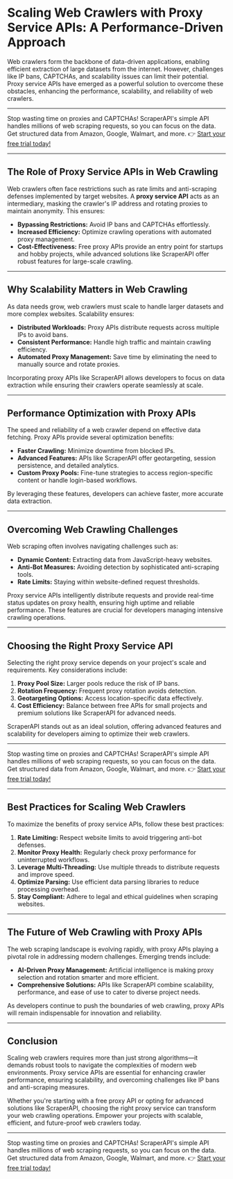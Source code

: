 # Scaling Web Crawlers with Proxy Service APIs: A Performance-Driven Approach

Web crawlers form the backbone of data-driven applications, enabling efficient extraction of large datasets from the internet. However, challenges like IP bans, CAPTCHAs, and scalability issues can limit their potential. Proxy service APIs have emerged as a powerful solution to overcome these obstacles, enhancing the performance, scalability, and reliability of web crawlers.

---

Stop wasting time on proxies and CAPTCHAs! ScraperAPI's simple API handles millions of web scraping requests, so you can focus on the data. Get structured data from Amazon, Google, Walmart, and more. 👉 [Start your free trial today!](https://bit.ly/Scraperapi)

---

## The Role of Proxy Service APIs in Web Crawling

Web crawlers often face restrictions such as rate limits and anti-scraping defenses implemented by target websites. A **proxy service API** acts as an intermediary, masking the crawler's IP address and rotating proxies to maintain anonymity. This ensures:

- **Bypassing Restrictions:** Avoid IP bans and CAPTCHAs effortlessly.
- **Increased Efficiency:** Optimize crawling operations with automated proxy management.
- **Cost-Effectiveness:** Free proxy APIs provide an entry point for startups and hobby projects, while advanced solutions like ScraperAPI offer robust features for large-scale crawling.

---

## Why Scalability Matters in Web Crawling

As data needs grow, web crawlers must scale to handle larger datasets and more complex websites. Scalability ensures:

- **Distributed Workloads:** Proxy APIs distribute requests across multiple IPs to avoid bans.
- **Consistent Performance:** Handle high traffic and maintain crawling efficiency.
- **Automated Proxy Management:** Save time by eliminating the need to manually source and rotate proxies.

Incorporating proxy APIs like ScraperAPI allows developers to focus on data extraction while ensuring their crawlers operate seamlessly at scale.

---

## Performance Optimization with Proxy APIs

The speed and reliability of a web crawler depend on effective data fetching. Proxy APIs provide several optimization benefits:

- **Faster Crawling:** Minimize downtime from blocked IPs.
- **Advanced Features:** APIs like ScraperAPI offer geotargeting, session persistence, and detailed analytics.
- **Custom Proxy Pools:** Fine-tune strategies to access region-specific content or handle login-based workflows.

By leveraging these features, developers can achieve faster, more accurate data extraction.

---

## Overcoming Web Crawling Challenges

Web scraping often involves navigating challenges such as:

- **Dynamic Content:** Extracting data from JavaScript-heavy websites.
- **Anti-Bot Measures:** Avoiding detection by sophisticated anti-scraping tools.
- **Rate Limits:** Staying within website-defined request thresholds.

Proxy service APIs intelligently distribute requests and provide real-time status updates on proxy health, ensuring high uptime and reliable performance. These features are crucial for developers managing intensive crawling operations.

---

## Choosing the Right Proxy Service API

Selecting the right proxy service depends on your project's scale and requirements. Key considerations include:

1. **Proxy Pool Size:** Larger pools reduce the risk of IP bans.
2. **Rotation Frequency:** Frequent proxy rotation avoids detection.
3. **Geotargeting Options:** Access location-specific data effectively.
4. **Cost Efficiency:** Balance between free APIs for small projects and premium solutions like ScraperAPI for advanced needs.

ScraperAPI stands out as an ideal solution, offering advanced features and scalability for developers aiming to optimize their web crawlers.

---

Stop wasting time on proxies and CAPTCHAs! ScraperAPI's simple API handles millions of web scraping requests, so you can focus on the data. Get structured data from Amazon, Google, Walmart, and more. 👉 [Start your free trial today!](https://bit.ly/Scraperapi)

---

## Best Practices for Scaling Web Crawlers

To maximize the benefits of proxy service APIs, follow these best practices:

1. **Rate Limiting:** Respect website limits to avoid triggering anti-bot defenses.
2. **Monitor Proxy Health:** Regularly check proxy performance for uninterrupted workflows.
3. **Leverage Multi-Threading:** Use multiple threads to distribute requests and improve speed.
4. **Optimize Parsing:** Use efficient data parsing libraries to reduce processing overhead.
5. **Stay Compliant:** Adhere to legal and ethical guidelines when scraping websites.

---

## The Future of Web Crawling with Proxy APIs

The web scraping landscape is evolving rapidly, with proxy APIs playing a pivotal role in addressing modern challenges. Emerging trends include:

- **AI-Driven Proxy Management:** Artificial intelligence is making proxy selection and rotation smarter and more efficient.
- **Comprehensive Solutions:** APIs like ScraperAPI combine scalability, performance, and ease of use to cater to diverse project needs.

As developers continue to push the boundaries of web crawling, proxy APIs will remain indispensable for innovation and reliability.

---

## Conclusion

Scaling web crawlers requires more than just strong algorithms—it demands robust tools to navigate the complexities of modern web environments. Proxy service APIs are essential for enhancing crawler performance, ensuring scalability, and overcoming challenges like IP bans and anti-scraping measures.

Whether you're starting with a free proxy API or opting for advanced solutions like ScraperAPI, choosing the right proxy service can transform your web crawling operations. Empower your projects with scalable, efficient, and future-proof web crawlers today.

---

Stop wasting time on proxies and CAPTCHAs! ScraperAPI's simple API handles millions of web scraping requests, so you can focus on the data. Get structured data from Amazon, Google, Walmart, and more. 👉 [Start your free trial today!](https://bit.ly/Scraperapi)
